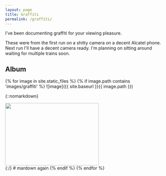 ```yaml
---
layout: page
title: Graffiti
permalink: /graffiti/
---
```


I've been documenting graffiti for your viewing pleasure.

These were from the first run on a shitty camera on a decent Alcatel phone. Next run I'll have a decent camera ready. I'm planning on sitting around waiting for multiple trains soon.

## Album

{% for image in site.static_files %}
    {% if image.path contains 'images/graffiti' %}
![image]({{ site.baseurl }}{{ image.path }})

{::nomarkdown}
<div class="gallery">
  <a target="_blank" href="{{ site.baseurl }}{{ image.path }}">
    <img src="{{ site.baseurl }}{{ image.path }}" width="300" height="200">
  </a>
</div>
{:/}
# mardown again
    {% endif %}
{% endfor %}
